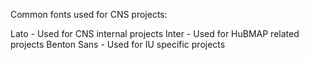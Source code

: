 Common fonts used for CNS projects:

Lato - Used for CNS internal projects
Inter - Used for HuBMAP related projects
Benton Sans - Used for IU specific projects
